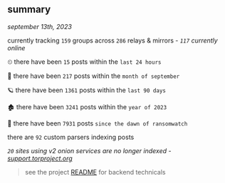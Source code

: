 
## summary
_september 13th, 2023_

currently tracking `159` groups across `286` relays & mirrors - _`117` currently online_

⏲ there have been `15` posts within the `last 24 hours`

🦈 there have been `217` posts within the `month of september`

🪐 there have been `1361` posts within the `last 90 days`

🏚 there have been `3241` posts within the `year of 2023`

🦕 there have been `7931` posts `since the dawn of ransomwatch`

there are `92` custom parsers indexing posts

_`20` sites using v2 onion services are no longer indexed - [support.torproject.org](https://support.torproject.org/onionservices/v2-deprecation/)_

> see the project [README](https://github.com/joshhighet/ransomwatch#ransomwatch--) for backend technicals
